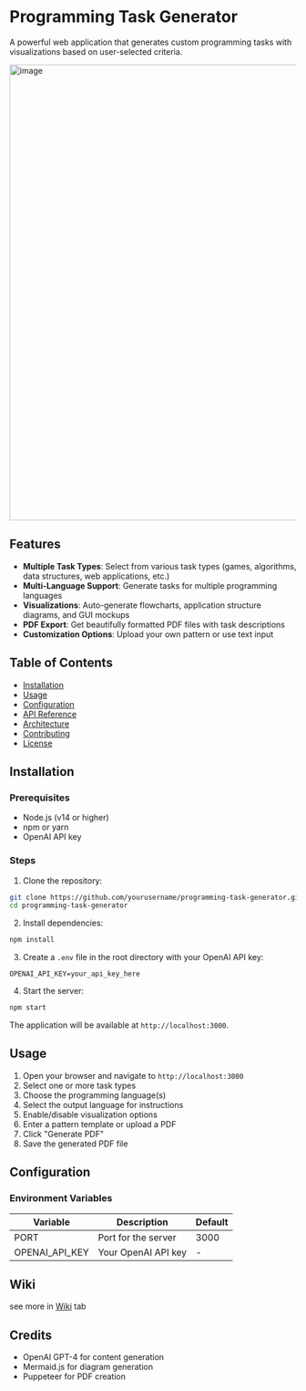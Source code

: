 # Programming Task Generator

A powerful web application that generates custom programming tasks with visualizations based on user-selected criteria.

<img width="799" alt="image" src="https://github.com/user-attachments/assets/d7b8b6d3-1763-4cc2-8c54-69b93df8bc08" />


## Features

- **Multiple Task Types**: Select from various task types (games, algorithms, data structures, web applications, etc.)
- **Multi-Language Support**: Generate tasks for multiple programming languages
- **Visualizations**: Auto-generate flowcharts, application structure diagrams, and GUI mockups
- **PDF Export**: Get beautifully formatted PDF files with task descriptions
- **Customization Options**: Upload your own pattern or use text input

## Table of Contents

- [Installation](#installation)
- [Usage](#usage)
- [Configuration](#configuration)
- [API Reference](docs/API.md)
- [Architecture](docs/ARCHITECTURE.md)
- [Contributing](docs/CONTRIBUTING.md)
- [License](#license)

## Installation

### Prerequisites

- Node.js (v14 or higher)
- npm or yarn
- OpenAI API key

### Steps

1. Clone the repository:

```bash
git clone https://github.com/yourusername/programming-task-generator.git
cd programming-task-generator
```

2. Install dependencies:

```bash
npm install
```

3. Create a `.env` file in the root directory with your OpenAI API key:

```
OPENAI_API_KEY=your_api_key_here
```

4. Start the server:

```bash
npm start
```

The application will be available at `http://localhost:3000`.

## Usage

1. Open your browser and navigate to `http://localhost:3000`
2. Select one or more task types
3. Choose the programming language(s)
4. Select the output language for instructions
5. Enable/disable visualization options
6. Enter a pattern template or upload a PDF
7. Click "Generate PDF"
8. Save the generated PDF file

## Configuration

### Environment Variables

| Variable | Description | Default |
|----------|-------------|---------|
| PORT | Port for the server | 3000 |
| OPENAI_API_KEY | Your OpenAI API key | - |

## Wiki 
see more in [Wiki](https://github.com/DBOYttt/programing-test-generator/wiki) tab

## Credits

- OpenAI GPT-4 for content generation
- Mermaid.js for diagram generation
- Puppeteer for PDF creation
